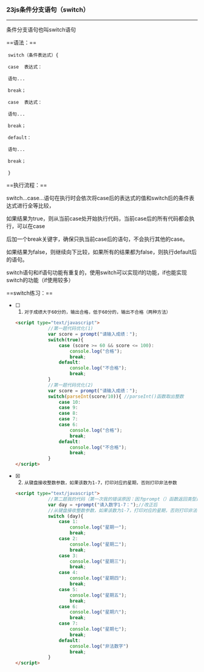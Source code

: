 ### 23js条件分支语句（switch）

---

条件分支语句也叫switch语句

==语法：==

​	`switch（条件表达式）{`

​		`case  表达式：`

​			`语句...`

​			`break；`

​		`case  表达式：`

​			`语句...`

​			`break；`

​		`default：`

​			`语句...`

​			`break；`

​	`}`

==执行流程：==

switch...case...语句在执行时会依次将case后的表达式的值和switch后的条件表达式进行全等比较，

​	如果结果为true，则从当前case处开始执行代码，当前case后的所有代码都会执行，可以在case

​	后加一个break关键字，确保只执当前case后的语句，不会执行其他的case。

​	如果结果为false，则继续向下比较，如果所有的结果都为false，则执行default后的语句。

switch语句和if语句功能有重复的，使用switch可以实现if的功能，if也能实现switch的功能（if使用较多）

==switch练习：==

- [ ] 1. `对于成绩大于60分的，输出合格，低于60分的，输出不合格（两种方法）`

	```html
	<script type="text/javascript">
				//第一题代码优化(1)
				var score = prompt("请输入成绩：");
				switch(true){
					case (score >= 60 && score <= 100):
						console.log("合格");
						break;
					default:
						console.log("不合格");
						break;
				}
				//第一题代码优化(2)
				var score = prompt("请输入成绩：");
				switch(parseInt(score/10)){ //parseInt()函数取出整数
					case 10:
					case 9:
					case 8:
					case 7:
					case 6:
						console.log("合格");
						break;
					default:
						console.log("不合格");
						break;
				}
	</script>
	```

	

- [x] 2. `从键盘接收整数参数，如果该数为1-7，打印对应的星期，否则打印非法参数`

	```html
	<script type="text/javascript">
				//第二题我的代码（第一次我的错误原因：因为prompt（）函数返回类型是string，应该将它转换为number）
				var day = +prompt("请入数字1-7：");//改正后
				//从键盘接收整数参数，如果该数为1-7，打印对应的星期，否则打印非法参数
				switch (day){
					case 1:
						console.log("星期一");
						break;
					case 2:
						console.log("星期二");
						break;
					case 3:
						console.log("星期三");
						break;
					case 4:
						console.log("星期四");
						break;
					case 5:
						console.log("星期五");
						break;
					case 6:
						console.log("星期六");
						break;
					case 7:
						console.log("星期七");
						break;
					default:
						console.log("非法数字")
						break; 
				}
	</script>
	```

	



